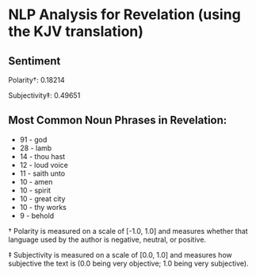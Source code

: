 # NLP Analysis for Revelation (using the KJV translation)

## Sentiment

Polarity†: 0.18214

Subjectivity‡: 0.49651

## Most Common Noun Phrases in Revelation:

 * 91	-  god
 * 28	-  lamb
 * 14	-  thou hast
 * 12	-  loud voice
 * 11	-  saith unto
 * 10	-  amen
 * 10	-  spirit
 * 10	-  great city
 * 10	-  thy works
 * 9	-  behold


† Polarity is measured on a scale of [-1.0, 1.0] and measures whether that language used by the author is negative, neutral, or positive.

‡ Subjectivity is measured on a scale of [0.0, 1.0] and measures how subjective the text is (0.0 being very objective; 1.0 being very subjective).